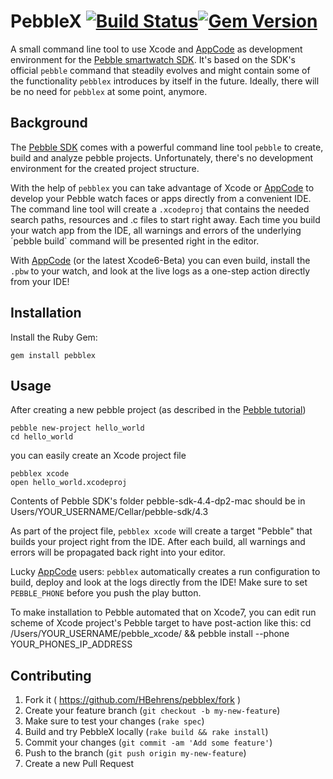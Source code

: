 # PebbleX [![Build Status](https://travis-ci.org/HBehrens/pebblex.png)](https://travis-ci.org/HBehrens/pebblex)[![Gem Version](https://badge.fury.io/rb/pebblex.png)](http://badge.fury.io/rb/pebblex)

A small command line tool to use Xcode and [AppCode][AppCode] as development environment for the [Pebble smartwatch SDK](https://developer.getpebble.com/2/). It's based on the SDK's official `pebble` command that steadily evolves and might contain some of the functionality `pebblex` introduces by itself in the future. Ideally, there will be no need for `pebblex` at some point, anymore.

## Background

The [Pebble SDK](https://developer.getpebble.com/2/) comes with a powerful command line tool `pebble` to create, build and analyze pebble projects.
Unfortunately, there's no development environment for the created project structure.

With the help of `pebblex` you can take advantage of Xcode or [AppCode][AppCode] to develop your Pebble watch faces or apps directly from a convenient IDE.
The command line tool will create a `.xcodeproj` that contains the needed search paths, resources and .c files to start right away. Each time you build your watch app from the IDE, all warnings and errors of the underlying ´pebble build` command will be presented right in the editor.

With [AppCode][AppCode] (or the latest Xcode6-Beta) you can even build, install the `.pbw` to your watch, and look at the live logs as a one-step action directly from your IDE!

## Installation

Install the Ruby Gem:

    gem install pebblex

## Usage

After creating a new pebble project (as described in the [Pebble tutorial](https://developer.getpebble.com/2/getting-started/hello-world/))

    pebble new-project hello_world
    cd hello_world
    
you can easily create an Xcode project file 

    pebblex xcode
    open hello_world.xcodeproj

Contents of Pebble SDK's folder pebble-sdk-4.4-dp2-mac should be in Users/YOUR_USERNAME/Cellar/pebble-sdk/4.3

As part of the project file, `pebblex xcode` will create a target "Pebble" that builds your project right from the IDE. After each build, all warnings and errors will be propagated back right into your editor.

Lucky [AppCode][AppCode] users: `pebblex` automatically creates a run configuration to build, deploy and look at the logs directly from the IDE! Make sure to set `PEBBLE_PHONE` before you push the play button.

To make installation to Pebble automated that on Xcode7, you can edit run scheme of Xcode project's Pebble target to have post-action like this:
cd /Users/YOUR_USERNAME/pebble_xcode/ && pebble install --phone YOUR_PHONES_IP_ADDRESS


## Contributing

1. Fork it ( https://github.com/HBehrens/pebblex/fork )
2. Create your feature branch (`git checkout -b my-new-feature`)
3. Make sure to test your changes (`rake spec`)
3. Build and try PebbleX locally (`rake build && rake install`)
3. Commit your changes (`git commit -am 'Add some feature'`)
4. Push to the branch (`git push origin my-new-feature`)
5. Create a new Pull Request

[AppCode]: http://www.jetbrains.com/objc/
